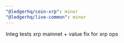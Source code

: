 ```yaml
---
"@ledgerhq/coin-xrp": minor
"@ledgerhq/live-common": minor
---
```


Integ tests xrp mainnet + value fix for xrp ops

